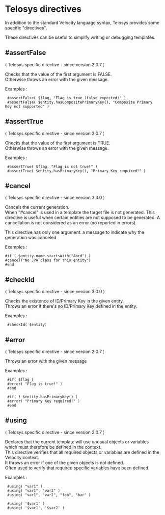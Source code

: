 # Telosys directives

In addition to the standard Velocity language syntax, Telosys provides some specific "directives". 

These directives can be useful to simplify writing or debugging templates.

## \#assertFalse

\( Telosys specific directive - since version 2.0.7 \)

Checks that the value of the first argument is FALSE.  
Otherwise throws an error with the given message.

Examples :

```text
 #assertFalse( $flag, "Flag is true (false expected)" ) 
 #assertFalse( $entity.hasCompositePrimaryKey(), "Composite Primary Key not supported" ) 
```



## \#assertTrue

\( Telosys specific directive - since version 2.0.7 \)

Checks that the value of the first argument is TRUE.  
Otherwise throws an error with the given message.

Examples :

```text
 #assertTrue( $flag, "Flag is not true!" ) 
 #assertTrue( $entity.hasPrimaryKey(), "Primary Key required!" )
```

## \#cancel

\( Telosys specific directive - since version 3.3.0 \)

Cancels the current generation.   
When "\#cancel" is used in a template the target file is not generated. This directive is useful when certain entities are not supposed to be generated. A cancellation is not considered as an error \(no reported in errors\).

This directive has only one argument: a message to indicate why the generation was canceled 

Examples :

```text
#if ( $entity.name.startsWith("Abcd") )
#cancel("No JPA class for this entity")
#end
```

## \#checkId

\( Telosys specific directive - since version 3.0.0 \)

Checks the existence of ID/Primary Key in the given entity.  
Throws an error if there's no ID/Primary Key defined in the entity.

Examples :

```text
 #checkId( $entity) 
```



## \#error

\( Telosys specific directive - since version 2.0.7 \)

Throws an error with the given message

Examples :

```text
 #if( $flag ) 
 #error( "Flag is true!" ) 
 #end 

 #if( ! $entity.hasPrimaryKey() ) 
 #error( "Primary Key required!" ) 
 #end 
```



## \#using

\( Telosys specific directive - since version 2.0.7 \)

Declares that the current template will use unusual objects or variables which must therefore be defined in the context.  
This directive verifies that all required objects or variables are defined in the Velocity context.  
It throws an error if one of the given objects is not defined.  
Often used to verify that required specific variables have been defined.

Examples :

```text
 #using( "var1" ) 
 #using( "var1", "var2" ) 
 #using( "var1", "var2", "foo", "bar" ) 

 #using( '$var1' ) 
 #using( '$var1', '$var2' ) 
```

